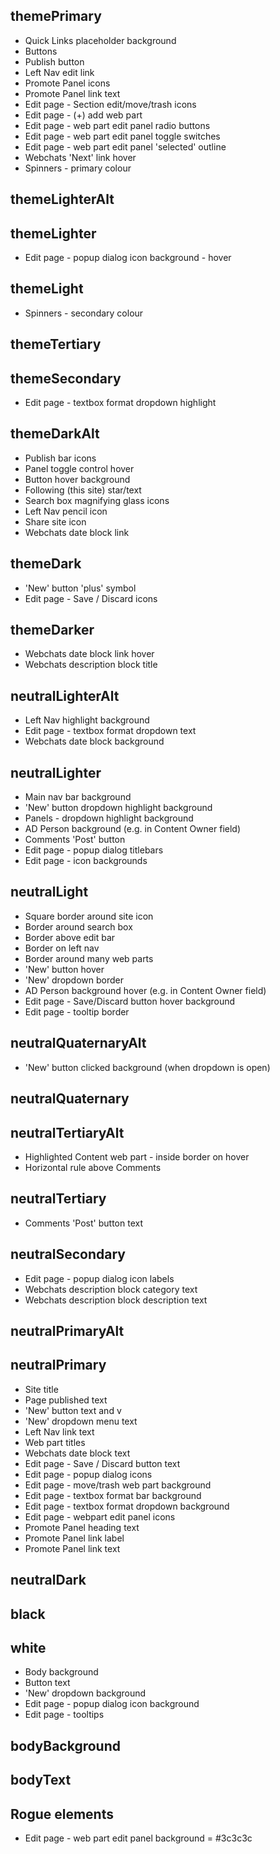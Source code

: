 ## themePrimary
* Quick Links placeholder background
* Buttons
* Publish button
* Left Nav edit link
* Promote Panel icons
* Promote Panel link text
* Edit page - Section edit/move/trash icons
* Edit page - (+) add web part
* Edit page - web part edit panel radio buttons
* Edit page - web part edit panel toggle switches
* Edit page - web part edit panel 'selected' outline
* Webchats 'Next' link hover
* Spinners - primary colour

## themeLighterAlt

## themeLighter
* Edit page - popup dialog icon background - hover

## themeLight
* Spinners - secondary colour

## themeTertiary

## themeSecondary
* Edit page - textbox format dropdown highlight

## themeDarkAlt
* Publish bar icons
* Panel toggle control hover
* Button hover background
* Following (this site) star/text
* Search box magnifying glass icons
* Left Nav pencil icon
* Share site icon
* Webchats date block link

## themeDark
* 'New' button 'plus' symbol
* Edit page - Save / Discard icons

## themeDarker
* Webchats date block link hover
* Webchats description block title

## neutralLighterAlt
* Left Nav highlight background
* Edit page - textbox format dropdown text
* Webchats date block background

## neutralLighter
* Main nav bar background
* 'New' button dropdown highlight background
* Panels - dropdown highlight background
* AD Person background (e.g. in Content Owner field)
* Comments 'Post' button
* Edit page - popup dialog titlebars
* Edit page - icon backgrounds

## neutralLight
* Square border around site icon
* Border around search box
* Border above edit bar
* Border on left nav
* Border around many web parts
* 'New' button hover
* 'New' dropdown border
* AD Person background hover (e.g. in Content Owner field)
* Edit page - Save/Discard button hover background
* Edit page - tooltip border

## neutralQuaternaryAlt
* 'New' button clicked background (when dropdown is open)

## neutralQuaternary

## neutralTertiaryAlt
* Highlighted Content web part - inside border on hover
* Horizontal rule above Comments 

## neutralTertiary   
* Comments 'Post' button text

## neutralSecondary
* Edit page - popup dialog icon labels
* Webchats description block category text
* Webchats description block description text

## neutralPrimaryAlt

## neutralPrimary
* Site title
* Page published text
* 'New' button text and v
* 'New' dropdown menu text
* Left Nav link text
* Web part titles
* Webchats date block text
* Edit page - Save / Discard button text
* Edit page - popup dialog icons
* Edit page - move/trash web part background
* Edit page - textbox format bar background
* Edit page - textbox format dropdown background
* Edit page - webpart edit panel icons
* Promote Panel heading text
* Promote Panel link label
* Promote Panel link text

## neutralDark

## black

## white
* Body background
* Button text
* 'New' dropdown background
* Edit page - popup dialog icon background
* Edit page - tooltips

## bodyBackground

## bodyText

## Rogue elements
* Edit page - web part edit panel background = #3c3c3c
